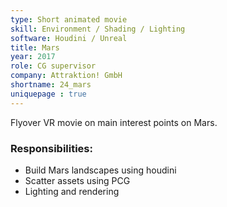 ```yaml
---
type: Short animated movie
skill: Environment / Shading / Lighting
software: Houdini / Unreal
title: Mars
year: 2017
role: CG supervisor
company: Attraktion! GmbH
shortname: 24_mars
uniquepage : true 
---
```

Flyover VR movie on main interest points on Mars. <br>
<h3>Responsibilities: </h3>
 <ul>
  <li>Build Mars landscapes using houdini</li>
  <li>Scatter assets using PCG</li>
  <li>Lighting and rendering</li>
</ul> 
